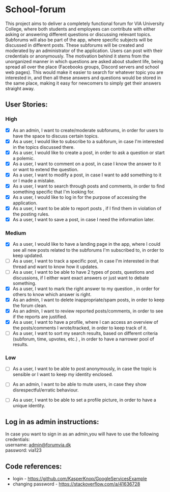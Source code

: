 # School-forum
This project aims to deliver a completely functional forum for VIA University College, where both students and employees can contribute with either asking or answering different questions or discussing relevant topics. Subforums will also be part of the app, where specific subjects will be discussed in different posts. These subforums will be created and moderated by an administrator of the application. Users can post with their credentials or anonymously. 
The motivation behind it stems from the unorganized manner in which questions are asked about student life, being spread all over the place (Facebooks groups, Discord servers and school web pages). This would make it easier to search for whatever topic you are interested in, and then all these answers and questions would be stored in the same place, making it easy for newcomers to simply get their answers straight away.

## User Stories:
### High
- [x]  As an admin, I want to create/moderate subforums, in order for users to have the space to discuss certain topics.
- [x]  As a user, I would like to subscribe to a subforum, in case I'm interested in the topics discussed there.
- [x]  As a user, I would like to create a post, in order to ask a question or start a polemic.
- [x]  As a user, I want to comment on a post, in case I know the answer to it or want to extend the question.
- [x]  As a user, I want to modify a post, in case I want to add something to it or I made a mistake.
- [x]  As a user, I want to search through posts and comments, in order to find something specific that I'm looking for.
- [x]  As a user, I would like to log in for the purpose of accessing the application.
- [x]  As a user, I want to be able to report posts , if I find them in violation of the posting rules.
- [x]  As a user, I want to save a post, in case I need the information later.

### Medium
- [x]  As a user, I would like to have a landing page in the app, where I could see all new posts related to the subforums I'm subscribed to, in order to keep updated.
- [ ]  As a user, I want to track a specific post, in case I'm interested in that thread and want to know how it updates.
- [ ]  As a user, I want to be able to have 2 types of posts, questions and discussions, if I either want exact answers or just want to debate something.
- [x]  As a user, I want to mark the right answer to my question , in order for others to know which answer is right.
- [x]  As an admin, I want to delete inappropriate/spam posts, in order to keep the forum clean.
- [x] As an admin, I want to review reported posts/comments, in order to see if the reports are justified.
- [x]  As a user, I want to have a profile, where I can access an overview of the posts/comments I wrote/tracked, in order to keep track of it.
- [ ]  As a user, I want to sort my search results, based on different criteria (subforum, time, upvotes, etc.) , in order to have a narrower pool of results.
### Low
- [ ]  As a user, I want to be able to post anonymously, in case the topic is sensible or I want to keep my identity enclosed.
- [ ]  As an admin, I want to be able to mute users, in case they show disrespectful/erratic behaviour.
- [ ]  As a user, I want to be able to set a profile picture, in order to have a unique identity.


## Log in as admin instructions:
In case you want to sign in as an admin,you will have to use the following credentials:  
username: admin@forumvia.dk  
password: via123  

## Code references:
- login - https://github.com/KasperKnop/GoogleServicesExample
- changing password - https://stackoverflow.com/a/41636728
